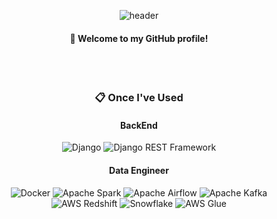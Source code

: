 <div align="center"> 

![header](https://capsule-render.vercel.app/api?type=soft&color=gradient&height=150&section=header&text=hhee4455&fontColor=ffffff&fontSize=70&animation=fadeIn&fontAlignY=55&desc=%20&descAlignY=62&descAlign=62&descColor=6441a5&descStrokeColor=ffffff&descStroke=3)
####  :wave: Welcome to my GitHub profile!

 <br/>
 <br/>
  
###  :clipboard: Once I've Used 

#### BackEnd

<div>
  <img src="https://img.shields.io/badge/Django-092E20?style=for-the-badge&logo=Django&logoColor=white" alt="Django" />
  <img src="https://img.shields.io/badge/Django%20REST%20Framework-092E20?style=for-the-badge&logo=Django&logoColor=white" alt="Django REST Framework" />
</div>

#### Data Engineer

<div>
  <img src="https://img.shields.io/badge/Docker-2496ED?style=for-the-badge&logo=Docker&logoColor=white" alt="Docker" />
  <img src="https://img.shields.io/badge/Apache%20Spark-E25A1C?style=for-the-badge&logo=Apache%20Spark&logoColor=white" alt="Apache Spark" />
  <img src="https://img.shields.io/badge/Apache%20Airflow-017CEE?style=for-the-badge&logo=Apache%20Airflow&logoColor=white" alt="Apache Airflow" />
  <img src="https://img.shields.io/badge/Apache%20Kafka-231F20?style=for-the-badge&logo=Apache%20Kafka&logoColor=white" alt="Apache Kafka" />
  <img src="https://img.shields.io/badge/AWS%20Redshift-8C4B30?style=for-the-badge&logo=Amazon%20AWS&logoColor=white" alt="AWS Redshift" />
  <img src="https://img.shields.io/badge/Snowflake-29B5E8?style=for-the-badge&logo=Snowflake&logoColor=white" alt="Snowflake" />
  <img src="https://img.shields.io/badge/AWS%20Glue-F38B00?style=for-the-badge&logo=Amazon%20AWS&logoColor=white" alt="AWS Glue" />
</div>

